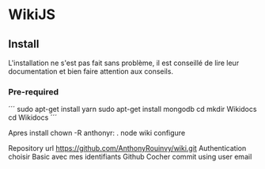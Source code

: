 <!-- TITLE: Wiki Js -->
<!-- SUBTITLE: A quick summary of Wiki Js -->

# WikiJS
## Install
L'installation ne s'est pas fait sans problème, il est conseillé de lire leur documentation et bien faire attention aux conseils.

### Pre-required
´´´
sudo apt-get install yarn
sudo apt-get install mongodb
cd
mkdir Wikidocs
cd Wikidocs
´´´

Apres install
chown -R anthonyr: .
node wiki configure

Repository url
https://github.com/AnthonyRouinvy/wiki.git
Authentication choisir Basic avec mes identifiants Github
Cocher commit using user email